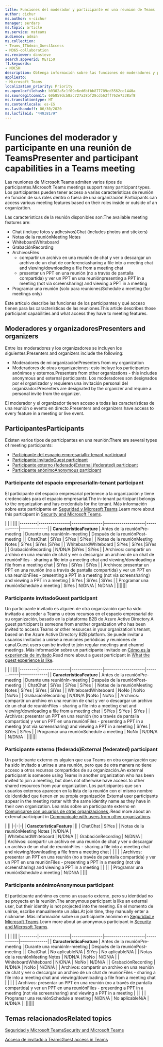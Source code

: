 ```yaml
---
title: Funciones del moderador y participante en una reunión de Teams
author: cichur
ms.author: v-cichur
manager: serdars
ms.topic: article
ms.service: msteams
audience: admin
ms.collection:
- Teams_ITAdmin_GuestAccess
- M365-collaboration
ms.reviewer: dansteve
search.appverid: MET150
f1.keywords:
- NOCSH
description: Obtenga información sobre las funciones de moderadores y participantes en una reunión de Teams.
appliesto:
- Microsoft Teams
localization_priority: Priority
ms.openlocfilehash: b0302a5c1f09e6ed6bfbb877709ed3562ce1440a
ms.sourcegitcommit: 60b859dcb8ac727a38bf28cdb63ff762e7338af8
ms.translationtype: HT
ms.contentlocale: es-ES
ms.lasthandoff: 06/30/2020
ms.locfileid: "44938179"
---
```

<a name="presenter-and-participant-capabilities-in-a-teams-meeting"></a><span data-ttu-id="cbd52-103">Funciones del moderador y participante en una reunión de Teams</span><span class="sxs-lookup"><span data-stu-id="cbd52-103">Presenter and participant capabilities in a Teams meeting</span></span>
======================================================

<span data-ttu-id="cbd52-104">Las reuniones de Microsoft Teams admiten varios tipos de participantes.</span><span class="sxs-lookup"><span data-stu-id="cbd52-104">Microsoft Teams meetings support many participant types.</span></span> <span data-ttu-id="cbd52-105">Los participantes pueden tener acceso a varias características de reunión en función de sus roles dentro o fuera de una organización.</span><span class="sxs-lookup"><span data-stu-id="cbd52-105">Participants can access various meeting features based on their roles inside or outside of an organization.</span></span>

<span data-ttu-id="cbd52-106">Las características de la reunión disponibles son:</span><span class="sxs-lookup"><span data-stu-id="cbd52-106">The available meeting features are:</span></span>

- <span data-ttu-id="cbd52-107">Chat (incluye fotos y adhesivos)</span><span class="sxs-lookup"><span data-stu-id="cbd52-107">Chat (includes photos and stickers)</span></span>
- <span data-ttu-id="cbd52-108">Notas de la reunión</span><span class="sxs-lookup"><span data-stu-id="cbd52-108">Meeting Notes</span></span>
- <span data-ttu-id="cbd52-109">Whiteboard</span><span class="sxs-lookup"><span data-stu-id="cbd52-109">Whiteboard</span></span>
- <span data-ttu-id="cbd52-110">Grabación</span><span class="sxs-lookup"><span data-stu-id="cbd52-110">Recording</span></span>
- <span data-ttu-id="cbd52-111">Archivos</span><span class="sxs-lookup"><span data-stu-id="cbd52-111">Files</span></span>
    - <span data-ttu-id="cbd52-112">compartir un archivo en una reunión de chat y ver o descargar un archivo de un chat de conferencia</span><span class="sxs-lookup"><span data-stu-id="cbd52-112">sharing a file into a meeting chat and viewing/downloading a file from a meeting chat</span></span>
    - <span data-ttu-id="cbd52-113">presentar un PPT en una reunión (no a través de pantalla compartida) y ver un PPT en una reunión</span><span class="sxs-lookup"><span data-stu-id="cbd52-113">presenting a PPT in a meeting (not via screensharing) and viewing a PPT in a meeting</span></span>
- <span data-ttu-id="cbd52-114">Programar una reunión (solo para reuniones)</span><span class="sxs-lookup"><span data-stu-id="cbd52-114">Schedule a meeting (for meetings only)</span></span>

<span data-ttu-id="cbd52-115">Este artículo describe las funciones de los participantes y qué acceso tienen para las características de las reuniones.</span><span class="sxs-lookup"><span data-stu-id="cbd52-115">This article describes those participant capabilities and what access they have to meeting features.</span></span>

## <a name="presenters-and-organizers"></a><span data-ttu-id="cbd52-116">Moderadores y organizadores</span><span class="sxs-lookup"><span data-stu-id="cbd52-116">Presenters and organizers</span></span>

<span data-ttu-id="cbd52-117">Entre los moderadores y los organizadores se incluyen los siguientes:</span><span class="sxs-lookup"><span data-stu-id="cbd52-117">Presenters and organizers include the following:</span></span>

- <span data-ttu-id="cbd52-118">Moderadores de mi organización</span><span class="sxs-lookup"><span data-stu-id="cbd52-118">Presenters from my organization</span></span>
- <span data-ttu-id="cbd52-119">Moderadores de otras organizaciones: esto incluye los participantes anónimos y externos.</span><span class="sxs-lookup"><span data-stu-id="cbd52-119">Presenters from other organizations - this includes anonymous and external participants.</span></span> <span data-ttu-id="cbd52-120">Los moderadores son designados por el organizador y requieren una invitación personal del organizador.</span><span class="sxs-lookup"><span data-stu-id="cbd52-120">Presenters are designated by the organizer and require a personal invite from the organizer.</span></span>

<span data-ttu-id="cbd52-121">El moderador y el organizador tienen acceso a todas las características de una reunión o evento en directo.</span><span class="sxs-lookup"><span data-stu-id="cbd52-121">Presenters and organizers have access to every feature in a meeting or live event.</span></span>

## <a name="participants"></a><span data-ttu-id="cbd52-122">Participantes</span><span class="sxs-lookup"><span data-stu-id="cbd52-122">Participants</span></span>

<span data-ttu-id="cbd52-123">Existen varios tipos de participantes en una reunión:</span><span class="sxs-lookup"><span data-stu-id="cbd52-123">There are several types of meeting participants:</span></span>

- [<span data-ttu-id="cbd52-124">Participante del espacio empresarial</span><span class="sxs-lookup"><span data-stu-id="cbd52-124">In-tenant participant</span></span>](#in-tenant-participant)
- [<span data-ttu-id="cbd52-125">Participante invitado</span><span class="sxs-lookup"><span data-stu-id="cbd52-125">Guest participant</span></span>](#guest-participant)
- [<span data-ttu-id="cbd52-126">Participante externo (federado)</span><span class="sxs-lookup"><span data-stu-id="cbd52-126">External (federated) participant</span></span>](#external-federated-participant)
- [<span data-ttu-id="cbd52-127">Participante anónimo</span><span class="sxs-lookup"><span data-stu-id="cbd52-127">Anonymous participant</span></span>](#anonymous-participant)

### <a name="in-tenant-participant"></a><span data-ttu-id="cbd52-128">Participante del espacio empresarial</span><span class="sxs-lookup"><span data-stu-id="cbd52-128">In-tenant participant</span></span>

<span data-ttu-id="cbd52-129">El participante del espacio empresarial pertenece a la organización y tiene credenciales para el espacio empresarial.</span><span class="sxs-lookup"><span data-stu-id="cbd52-129">The in-tenant participant belongs to the organization and has credentials for the tenant.</span></span> <span data-ttu-id="cbd52-130">Más información sobre este participante en [Seguridad y Microsoft Teams](teams-security-guide.md#participant-types).</span><span class="sxs-lookup"><span data-stu-id="cbd52-130">Learn more about this participant in [Security and Microsoft Teams](teams-security-guide.md#participant-types).</span></span>

|  |  | |||
|---------|----------------|----------------|---------------------|------------|--------------|
| <span data-ttu-id="cbd52-131">**Característica**</span><span class="sxs-lookup"><span data-stu-id="cbd52-131">**Feature**</span></span>        | <span data-ttu-id="cbd52-132">Antes de la reunión</span><span class="sxs-lookup"><span data-stu-id="cbd52-132">Pre-meeting</span></span> | <span data-ttu-id="cbd52-133">Durante una reunión</span><span class="sxs-lookup"><span data-stu-id="cbd52-133">In-meeting</span></span> | <span data-ttu-id="cbd52-134">Después de la reunión</span><span class="sxs-lookup"><span data-stu-id="cbd52-134">Post-meeting</span></span> |
| <span data-ttu-id="cbd52-135">Chat</span><span class="sxs-lookup"><span data-stu-id="cbd52-135">Chat</span></span> | <span data-ttu-id="cbd52-136">Sí</span><span class="sxs-lookup"><span data-stu-id="cbd52-136">Yes</span></span> | <span data-ttu-id="cbd52-137">Sí</span><span class="sxs-lookup"><span data-stu-id="cbd52-137">Yes</span></span> | <span data-ttu-id="cbd52-138">Sí</span><span class="sxs-lookup"><span data-stu-id="cbd52-138">Yes</span></span> |
| <span data-ttu-id="cbd52-139">Notas de la reunión</span><span class="sxs-lookup"><span data-stu-id="cbd52-139">Meeting Notes</span></span> | <span data-ttu-id="cbd52-140">Sí</span><span class="sxs-lookup"><span data-stu-id="cbd52-140">Yes</span></span> | <span data-ttu-id="cbd52-141">Sí</span><span class="sxs-lookup"><span data-stu-id="cbd52-141">Yes</span></span> |<span data-ttu-id="cbd52-142">Sí</span><span class="sxs-lookup"><span data-stu-id="cbd52-142">Yes</span></span> |
| <span data-ttu-id="cbd52-143">Whiteboard</span><span class="sxs-lookup"><span data-stu-id="cbd52-143">Whiteboard</span></span> | <span data-ttu-id="cbd52-144">Sí</span><span class="sxs-lookup"><span data-stu-id="cbd52-144">Yes</span></span> | <span data-ttu-id="cbd52-145">Sí</span><span class="sxs-lookup"><span data-stu-id="cbd52-145">Yes</span></span> |<span data-ttu-id="cbd52-146">Sí</span><span class="sxs-lookup"><span data-stu-id="cbd52-146">Yes</span></span> |
| <span data-ttu-id="cbd52-147">Grabación</span><span class="sxs-lookup"><span data-stu-id="cbd52-147">Recording</span></span> | <span data-ttu-id="cbd52-148">N/D</span><span class="sxs-lookup"><span data-stu-id="cbd52-148">N/A</span></span> |<span data-ttu-id="cbd52-149">Sí</span><span class="sxs-lookup"><span data-stu-id="cbd52-149">Yes</span></span> | <span data-ttu-id="cbd52-150">Sí</span><span class="sxs-lookup"><span data-stu-id="cbd52-150">Yes</span></span> |
| <span data-ttu-id="cbd52-151">Archivos: compartir un archivo en una reunión de chat y ver o descargar un archivo de un chat de reunión</span><span class="sxs-lookup"><span data-stu-id="cbd52-151">Files - sharing a file into a meeting chat and viewing/downloading a file from a meeting chat</span></span> | <span data-ttu-id="cbd52-152">Sí</span><span class="sxs-lookup"><span data-stu-id="cbd52-152">Yes</span></span> | <span data-ttu-id="cbd52-153">Sí</span><span class="sxs-lookup"><span data-stu-id="cbd52-153">Yes</span></span> | <span data-ttu-id="cbd52-154">Sí</span><span class="sxs-lookup"><span data-stu-id="cbd52-154">Yes</span></span> |
| <span data-ttu-id="cbd52-155">Archivos: presentar un PPT en una reunión (no a través de pantalla compartida) y ver un PPT en una reunión</span><span class="sxs-lookup"><span data-stu-id="cbd52-155">Files - presenting a PPT in a meeting (not via screensharing) and viewing a PPT in a meeting</span></span> | <span data-ttu-id="cbd52-156">Sí</span><span class="sxs-lookup"><span data-stu-id="cbd52-156">Yes</span></span> | <span data-ttu-id="cbd52-157">Sí</span><span class="sxs-lookup"><span data-stu-id="cbd52-157">Yes</span></span> | <span data-ttu-id="cbd52-158">Sí</span><span class="sxs-lookup"><span data-stu-id="cbd52-158">Yes</span></span> |
| <span data-ttu-id="cbd52-159">Programar una reunión</span><span class="sxs-lookup"><span data-stu-id="cbd52-159">Schedule a meeting</span></span> | <span data-ttu-id="cbd52-160">Sí</span><span class="sxs-lookup"><span data-stu-id="cbd52-160">Yes</span></span> | <span data-ttu-id="cbd52-161">N/D</span><span class="sxs-lookup"><span data-stu-id="cbd52-161">N/A</span></span> | <span data-ttu-id="cbd52-162">N/D</span><span class="sxs-lookup"><span data-stu-id="cbd52-162">N/A</span></span> |
|||||||

### <a name="guest-participant"></a><span data-ttu-id="cbd52-163">Participante invitado</span><span class="sxs-lookup"><span data-stu-id="cbd52-163">Guest participant</span></span>

<span data-ttu-id="cbd52-164">Un participante invitado es alguien de otra organización que ha sido invitado a acceder a Teams u otros recursos en el espacio empresarial de su organización, basado en la plataforma B2B de Azure Active Directory.</span><span class="sxs-lookup"><span data-stu-id="cbd52-164">A guest participant is someone from another organization who has been invited to access Teams or other resources in your organization's tenant, based on the Azure Active Directory B2B platform.</span></span> <span data-ttu-id="cbd52-165">Se puede invitar a usuarios invitados a unirse a reuniones periódicas y reuniones de canal.</span><span class="sxs-lookup"><span data-stu-id="cbd52-165">Guest users can be invited to join regular meetings and channel meetings.</span></span> <span data-ttu-id="cbd52-166">Más información sobre un participante invitado en [Cómo es la experiencia de invitado](guest-experience.md#comparison-of-team-member-and-guest-capabilities).</span><span class="sxs-lookup"><span data-stu-id="cbd52-166">Read more about a guest participant in [What the guest experience is like](guest-experience.md#comparison-of-team-member-and-guest-capabilities).</span></span>

|  |  | |||
|---------|----------------|----------------|---------------------|------------|--------------|
| <span data-ttu-id="cbd52-167">**Característica**</span><span class="sxs-lookup"><span data-stu-id="cbd52-167">**Feature**</span></span>        | <span data-ttu-id="cbd52-168">Antes de la reunión</span><span class="sxs-lookup"><span data-stu-id="cbd52-168">Pre-meeting</span></span> | <span data-ttu-id="cbd52-169">Durante una reunión</span><span class="sxs-lookup"><span data-stu-id="cbd52-169">In-meeting</span></span> | <span data-ttu-id="cbd52-170">Después de la reunión</span><span class="sxs-lookup"><span data-stu-id="cbd52-170">Post-meeting</span></span> |
| <span data-ttu-id="cbd52-171">Chat</span><span class="sxs-lookup"><span data-stu-id="cbd52-171">Chat</span></span> | <span data-ttu-id="cbd52-172">Sí</span><span class="sxs-lookup"><span data-stu-id="cbd52-172">Yes</span></span> | <span data-ttu-id="cbd52-173">Sí</span><span class="sxs-lookup"><span data-stu-id="cbd52-173">Yes</span></span> | <span data-ttu-id="cbd52-174">Sí</span><span class="sxs-lookup"><span data-stu-id="cbd52-174">Yes</span></span> |
| <span data-ttu-id="cbd52-175">Notas de la reunión</span><span class="sxs-lookup"><span data-stu-id="cbd52-175">Meeting Notes</span></span> | <span data-ttu-id="cbd52-176">Sí</span><span class="sxs-lookup"><span data-stu-id="cbd52-176">Yes</span></span> | <span data-ttu-id="cbd52-177">Sí</span><span class="sxs-lookup"><span data-stu-id="cbd52-177">Yes</span></span> | <span data-ttu-id="cbd52-178">Sí</span><span class="sxs-lookup"><span data-stu-id="cbd52-178">Yes</span></span> |
| <span data-ttu-id="cbd52-179">Whiteboard</span><span class="sxs-lookup"><span data-stu-id="cbd52-179">Whiteboard</span></span> | <span data-ttu-id="cbd52-180">No</span><span class="sxs-lookup"><span data-stu-id="cbd52-180">No</span></span> | <span data-ttu-id="cbd52-181">No</span><span class="sxs-lookup"><span data-stu-id="cbd52-181">No</span></span> |<span data-ttu-id="cbd52-182">No</span><span class="sxs-lookup"><span data-stu-id="cbd52-182">No</span></span> |
| <span data-ttu-id="cbd52-183">Grabación</span><span class="sxs-lookup"><span data-stu-id="cbd52-183">Recording</span></span> | <span data-ttu-id="cbd52-184">N/D</span><span class="sxs-lookup"><span data-stu-id="cbd52-184">N/A</span></span> |<span data-ttu-id="cbd52-185">No</span><span class="sxs-lookup"><span data-stu-id="cbd52-185">No</span></span> | <span data-ttu-id="cbd52-186">No</span><span class="sxs-lookup"><span data-stu-id="cbd52-186">No</span></span> |
| <span data-ttu-id="cbd52-187">Archivos: compartir un archivo en una reunión de chat y ver o descargar un archivo de un chat de reunión</span><span class="sxs-lookup"><span data-stu-id="cbd52-187">Files - sharing a file into a meeting chat and viewing/downloading a file from a meeting chat</span></span> | <span data-ttu-id="cbd52-188">Sí</span><span class="sxs-lookup"><span data-stu-id="cbd52-188">Yes</span></span> | <span data-ttu-id="cbd52-189">Sí</span><span class="sxs-lookup"><span data-stu-id="cbd52-189">Yes</span></span> | <span data-ttu-id="cbd52-190">Sí</span><span class="sxs-lookup"><span data-stu-id="cbd52-190">Yes</span></span> |
| <span data-ttu-id="cbd52-191">Archivos: presentar un PPT en una reunión (no a través de pantalla compartida) y ver un PPT en una reunión</span><span class="sxs-lookup"><span data-stu-id="cbd52-191">Files - presenting a PPT in a meeting (not via screensharing) and viewing a PPT in a meeting</span></span> | <span data-ttu-id="cbd52-192">Sí</span><span class="sxs-lookup"><span data-stu-id="cbd52-192">Yes</span></span> | <span data-ttu-id="cbd52-193">Sí</span><span class="sxs-lookup"><span data-stu-id="cbd52-193">Yes</span></span> | <span data-ttu-id="cbd52-194">Sí</span><span class="sxs-lookup"><span data-stu-id="cbd52-194">Yes</span></span> |
| <span data-ttu-id="cbd52-195">Programar una reunión</span><span class="sxs-lookup"><span data-stu-id="cbd52-195">Schedule a meeting</span></span> | <span data-ttu-id="cbd52-196">No</span><span class="sxs-lookup"><span data-stu-id="cbd52-196">No</span></span> | <span data-ttu-id="cbd52-197">N/D</span><span class="sxs-lookup"><span data-stu-id="cbd52-197">N/A</span></span> | <span data-ttu-id="cbd52-198">N/D</span><span class="sxs-lookup"><span data-stu-id="cbd52-198">N/A</span></span> |
|||||||

### <a name="external-federated-participant"></a><span data-ttu-id="cbd52-199">Participante externo (federado)</span><span class="sxs-lookup"><span data-stu-id="cbd52-199">External (federated) participant</span></span>

<span data-ttu-id="cbd52-200">Un participante externo es alguien que usa Teams en otra organización que ha sido invitado a unirse a una reunión, pero que de otra manera no tiene acceso a otros recursos compartidos de su organización.</span><span class="sxs-lookup"><span data-stu-id="cbd52-200">An external participant is someone using Teams in another organization who has been invited to join a meeting, but does not otherwise have access to other shared resources from your organization.</span></span> <span data-ttu-id="cbd52-201">Los participantes que son usuarios externos aparecen en la lista de la reunión con el mismo nombre de identidad que tienen en su propia organización.</span><span class="sxs-lookup"><span data-stu-id="cbd52-201">External user participants appear in the meeting roster with the same identity name as they have in their own organization.</span></span> <span data-ttu-id="cbd52-202">Lea más sobre un participante externo en [Comunicarse con usuarios de otras organizaciones ](communicate-with-users-from-other-organizations.md#external-access).</span><span class="sxs-lookup"><span data-stu-id="cbd52-202">Read more about an external participant in [Communicate with users from other organizations](communicate-with-users-from-other-organizations.md#external-access).</span></span>

|  ||
|-|-|-|
| <span data-ttu-id="cbd52-203">**Característica**</span><span class="sxs-lookup"><span data-stu-id="cbd52-203">**Feature**</span></span> |||
| <span data-ttu-id="cbd52-204">Chat</span><span class="sxs-lookup"><span data-stu-id="cbd52-204">Chat</span></span> | <span data-ttu-id="cbd52-205">Sí</span><span class="sxs-lookup"><span data-stu-id="cbd52-205">Yes</span></span> |
| <span data-ttu-id="cbd52-206">Notas de la reunión</span><span class="sxs-lookup"><span data-stu-id="cbd52-206">Meeting Notes</span></span> | <span data-ttu-id="cbd52-207">N/D</span><span class="sxs-lookup"><span data-stu-id="cbd52-207">N/A</span></span> |  
| <span data-ttu-id="cbd52-208">Whiteboard</span><span class="sxs-lookup"><span data-stu-id="cbd52-208">Whiteboard</span></span> | <span data-ttu-id="cbd52-209">N/D</span><span class="sxs-lookup"><span data-stu-id="cbd52-209">N/A</span></span> |
| <span data-ttu-id="cbd52-210">Grabación</span><span class="sxs-lookup"><span data-stu-id="cbd52-210">Recording</span></span> | <span data-ttu-id="cbd52-211">N/D</span><span class="sxs-lookup"><span data-stu-id="cbd52-211">N/A</span></span> |  
| <span data-ttu-id="cbd52-212">Archivos: compartir un archivo en una reunión de chat y ver o descargar un archivo de un chat de reunión</span><span class="sxs-lookup"><span data-stu-id="cbd52-212">Files - sharing a file into a meeting chat and viewing/downloading a file from a meeting chat</span></span> |  |  |  |
| <span data-ttu-id="cbd52-213">Archivos: presentar un PPT en una reunión (no a través de pantalla compartida) y ver un PPT en una reunión</span><span class="sxs-lookup"><span data-stu-id="cbd52-213">Files - presenting a PPT in a meeting (not via screensharing) and viewing a PPT in a meeting</span></span> |  |  |  |
| <span data-ttu-id="cbd52-214">Programar una reunión</span><span class="sxs-lookup"><span data-stu-id="cbd52-214">Schedule a meeting</span></span> | <span data-ttu-id="cbd52-215">N/D</span><span class="sxs-lookup"><span data-stu-id="cbd52-215">N/A</span></span> |
|||

### <a name="anonymous-participant"></a><span data-ttu-id="cbd52-216">Participante anónimo</span><span class="sxs-lookup"><span data-stu-id="cbd52-216">Anonymous participant</span></span>

<span data-ttu-id="cbd52-217">El participante anónimo es como un usuario externo, pero su identidad no se proyecta en la reunión.</span><span class="sxs-lookup"><span data-stu-id="cbd52-217">The anonymous participant is like an external user, but their identity is not projected into the meeting.</span></span> <span data-ttu-id="cbd52-218">En el momento de unirse, escribe manualmente un alias.</span><span class="sxs-lookup"><span data-stu-id="cbd52-218">At join time, they manually enter a nickname.</span></span> <span data-ttu-id="cbd52-219">Más información sobre un participante anónimo en [Seguridad y Microsoft Teams](teams-security-guide.md#participant-types).</span><span class="sxs-lookup"><span data-stu-id="cbd52-219">Learn more about an anonymous participant in [Security and Microsoft Teams](teams-security-guide.md#participant-types).</span></span>

|   | | |||
|---------|----------------|----------------|---------------------|------------|--------------|
| <span data-ttu-id="cbd52-220">**Característica**</span><span class="sxs-lookup"><span data-stu-id="cbd52-220">**Feature**</span></span>        | <span data-ttu-id="cbd52-221">Antes de la reunión</span><span class="sxs-lookup"><span data-stu-id="cbd52-221">Pre-meeting</span></span> | <span data-ttu-id="cbd52-222">Durante una reunión</span><span class="sxs-lookup"><span data-stu-id="cbd52-222">In-meeting</span></span> | <span data-ttu-id="cbd52-223">Después de la reunión</span><span class="sxs-lookup"><span data-stu-id="cbd52-223">Post-meeting</span></span> |
| <span data-ttu-id="cbd52-224">Chat</span><span class="sxs-lookup"><span data-stu-id="cbd52-224">Chat</span></span> | <span data-ttu-id="cbd52-225">No aplicable</span><span class="sxs-lookup"><span data-stu-id="cbd52-225">N/A</span></span> | <span data-ttu-id="cbd52-226">Sí</span><span class="sxs-lookup"><span data-stu-id="cbd52-226">Yes</span></span> | <span data-ttu-id="cbd52-227">No aplicable</span><span class="sxs-lookup"><span data-stu-id="cbd52-227">N/A</span></span> |
| <span data-ttu-id="cbd52-228">Notas de la reunión</span><span class="sxs-lookup"><span data-stu-id="cbd52-228">Meeting Notes</span></span> | <span data-ttu-id="cbd52-229">N/D</span><span class="sxs-lookup"><span data-stu-id="cbd52-229">N/A</span></span> | <span data-ttu-id="cbd52-230">No</span><span class="sxs-lookup"><span data-stu-id="cbd52-230">No</span></span> | <span data-ttu-id="cbd52-231">N/D</span><span class="sxs-lookup"><span data-stu-id="cbd52-231">N/A</span></span> |
| <span data-ttu-id="cbd52-232">Whiteboard</span><span class="sxs-lookup"><span data-stu-id="cbd52-232">Whiteboard</span></span> | <span data-ttu-id="cbd52-233">N/D</span><span class="sxs-lookup"><span data-stu-id="cbd52-233">N/A</span></span> | <span data-ttu-id="cbd52-234">No</span><span class="sxs-lookup"><span data-stu-id="cbd52-234">No</span></span> | <span data-ttu-id="cbd52-235">N/D</span><span class="sxs-lookup"><span data-stu-id="cbd52-235">N/A</span></span> |
| <span data-ttu-id="cbd52-236">Grabación</span><span class="sxs-lookup"><span data-stu-id="cbd52-236">Recording</span></span> | <span data-ttu-id="cbd52-237">N/D</span><span class="sxs-lookup"><span data-stu-id="cbd52-237">N/A</span></span> | <span data-ttu-id="cbd52-238">No</span><span class="sxs-lookup"><span data-stu-id="cbd52-238">No</span></span> | <span data-ttu-id="cbd52-239">N/D</span><span class="sxs-lookup"><span data-stu-id="cbd52-239">N/A</span></span> |
| <span data-ttu-id="cbd52-240">Archivos: compartir un archivo en una reunión de chat y ver o descargar un archivo de un chat de reunión</span><span class="sxs-lookup"><span data-stu-id="cbd52-240">Files - sharing a file into a meeting chat and viewing/downloading a file from a meeting chat</span></span> |  |  |  |
| <span data-ttu-id="cbd52-241">Archivos: presentar un PPT en una reunión (no a través de pantalla compartida) y ver un PPT en una reunión</span><span class="sxs-lookup"><span data-stu-id="cbd52-241">Files - presenting a PPT in a meeting (not via screensharing) and viewing a PPT in a meeting</span></span> |  |  |  |
| <span data-ttu-id="cbd52-242">Programar una reunión</span><span class="sxs-lookup"><span data-stu-id="cbd52-242">Schedule a meeting</span></span> | <span data-ttu-id="cbd52-243">N/D</span><span class="sxs-lookup"><span data-stu-id="cbd52-243">N/A</span></span> | <span data-ttu-id="cbd52-244">No aplicable</span><span class="sxs-lookup"><span data-stu-id="cbd52-244">N/A</span></span> | <span data-ttu-id="cbd52-245">N/D</span><span class="sxs-lookup"><span data-stu-id="cbd52-245">N/A</span></span> |
|||||||

## <a name="related-topics"></a><span data-ttu-id="cbd52-246">Temas relacionados</span><span class="sxs-lookup"><span data-stu-id="cbd52-246">Related topics</span></span>

[<span data-ttu-id="cbd52-247">Seguridad y Microsoft Teams</span><span class="sxs-lookup"><span data-stu-id="cbd52-247">Security and Microsoft Teams</span></span>](teams-security-guide.md)

[<span data-ttu-id="cbd52-248">Acceso de invitado a Teams</span><span class="sxs-lookup"><span data-stu-id="cbd52-248">Guest access in Teams</span></span>](guest-access.md)

